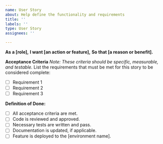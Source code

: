 ```yaml
---
name: User Story
about: Help define the functionality and requirements
title: ''
labels: ''
type: User Story
assignees: ''

---
```


**As a [role],**
**I want [an action or feature],**
**So that [a reason or benefit].**

**Acceptance Criteria**
*Note: These criteria should be specific, measurable, and testable.*
List the requirements that must be met for this story to be considered complete:
- [ ] Requirement 1
- [ ] Requirement 2
- [ ] Requirement 3

**Definition of Done:**
- [ ] All acceptance criteria are met.
- [ ] Code is reviewed and approved.
- [ ] Necessary tests are written and pass.
- [ ] Documentation is updated, if applicable.
- [ ] Feature is deployed to the [environment name].

